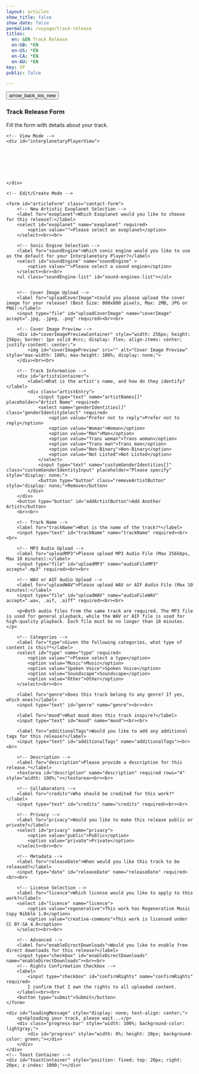 ```yaml
---
layout: articles
show_title: false
show_date: false
permalink: /voyage/track-release
titles:
  en: &EN Track Release
  en-GB: *EN
  en-US: *EN
  en-CA: *EN
  en-AU: *EN
key: IP
public: false

---
```


<div class="form-container">
    <div class="button-container">
        <div class="back-button-container">
            <a href="/voyage" title="Back to Voyage">
                <button id="backButton" class="btn button--outline-primary button--circle">
                    <span class="material-symbols-outlined">arrow_back_ios_new</span>
                </button>
            </a>
        </div>
        <div class="edit-button-container">
            <button id="editButton" class="btn button--outline-primary button--circle" title="Edit Sound Engine" style="display: none;">
                <span class="material-symbols-outlined">edit</span> 
            </button>
        </div>
    </div>
    <h3>Track Release Form</h3>
    <p>Fill the form with details about your track.</p>

    <!-- View Mode -->
    <div id="interplanetaryPlayerView">







    </div> 

    <!-- Edit/Create Mode -->

    <form id="articleForm" class="contact-form">
        <!-- New Artistic Exoplanet Selection -->
        <label for="exoplanet">Which Exoplanet would you like to choose for this release?:</label>
        <select id="exoplanet" name="exoplanet" required>
            <option value="">Please select an exoplanet</option>
        </select><br><br>

        <!-- Sonic Engine Selection -->
        <label for="soundEngine">Which sonic engine would you like to use as the default for your Interplanetary Player?</label>
        <select id="soundEngine" name="soundEngine" >
            <option value="">Please select a sound engine</option>
        </select><br><br>
        <ul class="soundEngine-list" id="sound-engines-list"></ul>


        <!-- Cover Image Upload -->
        <label for="uploadCoverImage">Could you please upload the cover image for your release? (Best Size: 800x800 pixels, Max: 2MB, JPG or PNG):</label>
        <input type="file" id="uploadCoverImage" name="coverImage" accept=".jpg, .jpeg, .png" required><br><br>

        <!-- Cover Image Preview -->
        <div id="coverImagePreviewContainer" style="width: 256px; height: 256px; border: 1px solid #ccc; display: flex; align-items: center; justify-content: center;">
            <img id="coverImagePreview" src="" alt="Cover Image Preview" style="max-width: 100%; max-height: 100%; display: none;">
        </div><br><br>

        <!-- Track Information -->
        <div id="artistsContainer">
            <label>What is the artist's name, and how do they identify?</label>
            <div class="artistEntry">
                <input type="text" name="artistNames[]" placeholder="Artist Name" required>
                <select name="genderIdentities[]" class="genderIdentitySelect" required>
                    <option value="Prefer not to reply">Prefer not to reply</option>
                    <option value="Woman">Woman</option>
                    <option value="Man">Man</option>
                    <option value="Trans woman">Trans woman</option>
                    <option value="Trans man">Trans man</option>
                    <option value="Non-Binary">Non-Binary</option>
                    <option value="Not Listed">Not Listed</option>
                </select>
                <input type="text" name="customGenderIdentities[]" class="customGenderIdentityInput" placeholder="Please specify" style="display: none;">
                <button type="button" class="removeArtistButton" style="display: none;">Remove</button>
            </div>
        </div>
        <button type="button" id="addArtistButton">Add Another Artist</button>
        <br><br>

        <!-- Track Name -->
        <label for="trackName">What is the name of the track?*</label>
        <input type="text" id="trackName" name="trackName" required><br><br>

        <!-- MP3 Audio Upload -->
        <label for="uploadMP3">Please upload MP3 Audio File (Max 256kbps, Max 10 minutes):</label>
        <input type="file" id="uploadMP3" name="audioFileMP3" accept=".mp3" required><br><br>

        <!-- WAV or AIF Audio Upload -->
        <label for="uploadWAV">Please upload WAV or AIF Audio File (Max 10 minutes):</label>
        <input type="file" id="uploadWAV" name="audioFileWAV" accept=".wav, .aif, .aiff" required><br><br>

        <p>Both audio files from the same track are required. The MP3 file is used for general playback, while the WAV or AIF file is used for high-quality playback. Each file must be no longer than 10 minutes.</p>

        <!-- Categories -->
        <label for="type">Given the following categories, what type of content is this?*</label>
        <select id="type" name="type" required>
            <option value="">Please select a type</option>
            <option value="Music">Music</option>
            <option value="Spoken Voice">Spoken Voice</option>
            <option value="Soundscape">Soundscape</option>
            <option value="Other">Other</option>
        </select><br><br>

        <label for="genre">Does this track belong to any genre? If yes, which ones?</label>
        <input type="text" id="genre" name="genre"><br><br>

        <label for="mood">What mood does this track inspire?</label>
        <input type="text" id="mood" name="mood"><br><br>

        <label for="additionalTags">Would you like to add any additional tags for this release?</label>
        <input type="text" id="additionalTags" name="additionalTags"><br><br>

        <!-- Description -->
        <label for="description">Please provide a description for this release.*</label>
        <textarea id="description" name="description" required rows="4" style="width: 100%;"></textarea><br><br>

        <!-- Collaborators -->
        <label for="credits">Who should be credited for this work?*</label>
        <input type="text" id="credits" name="credits" required><br><br>

        <!-- Privacy -->
        <label for="privacy">Would you like to make this release public or private?</label>
        <select id="privacy" name="privacy">
            <option value="public">Public</option>
            <option value="private">Private</option>
        </select><br><br>

        <!-- Metadata -->
        <label for="releaseDate">When would you like this track to be released?</label>
        <input type="date" id="releaseDate" name="releaseDate" required><br><br>

        <!-- License Selection -->
        <label for="licence">Which license would you like to apply to this work?</label>
        <select id="licence" name="licence">
            <option value="regenerative">This work has Regenerative Music Copy Nibble 1.0</option>
            <option value="creative-commons">This work is licensed under CC BY-SA 4.0</option>
        </select><br><br>

        <!-- Advanced -->
        <label for="enableDirectDownloads">Would you like to enable free direct downloads for this release?</label>
        <input type="checkbox" id="enableDirectDownloads" name="enableDirectDownloads"><br><br>
        <!-- Rights Confirmation Checkbox -->
        <label>
            <input type="checkbox" id="confirmRights" name="confirmRights" required>
            I confirm that I own the rights to all uploaded content.
        </label><br><br>
        <button type="submit">Submit</button>
    </form>

    <div id="loadingMessage" style="display: none; text-align: center;">
        <p>Uploading your track, please wait...</p>
        <div class="progress-bar" style="width: 100%; background-color: lightgray;">
            <div id="progress" style="width: 0%; height: 20px; background-color: green;"></div>
        </div>
    </div>
    <!-- Toast Container -->
    <div id="toastContainer" style="position: fixed; top: 20px; right: 20px; z-index: 1000;"></div>
</div>

<script>
document.addEventListener('DOMContentLoaded', function() {
    // Fetch the userId from localStorage
    const userId = localStorage.getItem('userId');

    if (!userId) {
        showToast('You must be logged in to release a track.', 'error');
        window.location.href = '/login'; 
        return;
    }

    // Fetch exoplanet data and populate dropdown
    fetch('http://media.maar.world:3001/api/interplanetaryplayers/fetchExoplanetData')
        .then(response => response.json())
        .then(data => {
            const selectElement = document.getElementById('exoplanet');
            selectElement.innerHTML = '<option value="">Please select an exoplanet</option>';
            data.forEach(item => {
                Object.keys(item).forEach(ipId => {
                    const exoplanet = item[ipId];
                    if (exoplanet.artName && exoplanet.artName !== "null") {
                        const option = document.createElement('option');
                        option.value = ipId;
                        option.textContent = `${ipId}: ${exoplanet.artName} - ${exoplanet.sciName}`;
                        selectElement.appendChild(option);
                    }
                });
            });
        })
        .catch(error => showToast('Error loading exoplanet data.', 'error'));
         fetchAvailableSoundEngines(userId);



function fetchAvailableSoundEngines(ownerId) {
    fetch(`http://media.maar.world:3001/api/soundEngines/available/${ownerId}`)
        .then(response => response.json())
        .then(data => {
            if (data.success) {
                console.log('Available Sound Engines:', data.soundEngines);
                soundEngineData = data.soundEngines; // Adjust based on actual API response structure
                populateSoundEngineDropdown();
            } else {
                console.error('Error fetching sound engines:', data.message);
            }
        })
        .catch(error => console.error('Error loading or parsing the sound engine data:', error));
}

function populateSoundEngineDropdown() {
    const selectElement = document.getElementById('soundEngine');
    selectElement.innerHTML = '<option value="">Please select a sound engine</option>';

    // Populate the dropdown with sound engines
    soundEngineData.forEach(engine => {
        const option = document.createElement('option');
        option.value = engine.soundEngineId; // Use the unique ID for the value
        option.textContent = `🎛️ ${engine.soundEngineName} 👤 ${engine.developerUsername} ${engine.isPublic ? "🔐 Exclusive" : "🌍 Shared"}`;

        selectElement.appendChild(option);
    });
}

function updateSoundEngineDetails() {
    const selectedEngineId = document.getElementById('soundEngine').value;
    console.log('Selected Engine ID:', selectedEngineId);
    console.log('Sound Engine Data:', soundEngineData);

    // Find the selected sound engine from the fetched data using soundEngineId
    const soundEngine = soundEngineData.find(engine => engine.soundEngineId === selectedEngineId);

    const soundEngineListElement = document.getElementById('sound-engines-list');
    soundEngineListElement.innerHTML = ''; // Clear previous details

    if (soundEngine) {
        const imageUrl = soundEngine.soundEngineImage 
            ? `https://media.maar.world${soundEngine.soundEngineImage}` 
            : '/path/to/default-placeholder.png';

        const engineElement = document.createElement('li');
        engineElement.classList.add('soundEngine-list-item');
        engineElement.innerHTML = `
            <div class="soundEngine-profile-pic">
                <img src="${imageUrl}" alt="${soundEngine.soundEngineName}" />
            </div>
            <div class="soundEngine-details">
                <div class="soundEngine-name"><strong>Name:</strong> ${soundEngine.soundEngineName}</div>
                <div class="soundEngine-credits"><strong>Developer:</strong> ${soundEngine.developerUsername}</div>
                <div class="soundEngine-availability"><strong>Availability:</strong> ${soundEngine.isPublic ? '🌍 Shared' : '🔐 Exclusive'}</div>
                <div class="soundEngine-params">
                    <strong>X Parameter:</strong> ${soundEngine.xParamLabel} 
                    (Min: ${soundEngine.xParamMin}, Max: ${soundEngine.xParamMax}, Init: ${soundEngine.xParamInit})<br>
                    <strong>Y Parameter:</strong> ${soundEngine.yParamLabel} 
                    (Min: ${soundEngine.yParamMin}, Max: ${soundEngine.yParamMax}, Init: ${soundEngine.yParamInit})<br>
                    <strong>Z Parameter:</strong> ${soundEngine.zParamLabel} 
                    (Min: ${soundEngine.zParamMin}, Max: ${soundEngine.zParamMax}, Init: ${soundEngine.zParamInit})
                    <div class="soundEngine-credits"><strong>Credits:</strong> ${soundEngine.credits}</div>

                </div>
            </div>

            </div>
        `;

        soundEngineListElement.appendChild(engineElement);
    } else {
        // If no sound engine is selected or found, display a default message
        soundEngineListElement.innerHTML = '<li>Please select a sound engine to view its details.</li>';
    }
}

    document.getElementById('soundEngine').addEventListener('change', updateSoundEngineDetails);



    // Handle image preview
    document.getElementById('uploadCoverImage').addEventListener('change', function(event) {
        const file = event.target.files[0];
        if (file) {
            const reader = new FileReader();
            reader.onload = function(e) {
                const preview = document.getElementById('coverImagePreview');
                preview.src = e.target.result;
                preview.style.display = 'block';
            };
            reader.readAsDataURL(file);
        } else {
            const preview = document.getElementById('coverImagePreview');
            preview.src = '';
            preview.style.display = 'none';
        }
    });

    // Add Artist button functionality
    document.getElementById('addArtistButton').addEventListener('click', function() {
        const artistEntry = document.createElement('div');
        artistEntry.className = 'artistEntry';
        artistEntry.innerHTML = `
            <input type="text" name="artistNames[]" placeholder="Artist Name" required>
            <select name="genderIdentities[]" class="genderIdentitySelect" required>
                <option value="Prefer not to reply">Prefer not to reply</option>
                <option value="Woman">Woman</option>
                <option value="Man">Man</option>
                <option value="Trans woman">Trans woman</option>
                <option value="Trans man">Trans man</option>
                <option value="Non-Binary">Non-Binary</option>
                <option value="Not Listed">Not Listed</option>
            </select>
            <input type="text" name="customGenderIdentities[]" class="customGenderIdentityInput" placeholder="Please specify" style="display: none;">
            <button type="button" class="removeArtistButton" style="display: inline-block;">Remove</button>
        `;
        document.getElementById('artistsContainer').appendChild(artistEntry);
    });

    // Remove artist functionality
    document.getElementById('artistsContainer').addEventListener('click', function(event) {
        if (event.target.classList.contains('removeArtistButton')) {
            event.target.closest('.artistEntry').remove();
        }
    });

    // Submit form
    document.getElementById('articleForm').addEventListener('submit', function(event) {
        event.preventDefault();

        const trackData = {
            ownerId: userId,
            
            exoplanet: document.getElementById('exoplanet').value,
            artists: collectArtists(),
            trackName: document.getElementById('trackName').value,
            type: document.getElementById('type').value,
            genre: document.getElementById('genre').value,
            mood: document.getElementById('mood').value,
            additionalTags: document.getElementById('additionalTags').value,
            description: document.getElementById('description').value,
            credits: document.getElementById('credits').value,
            privacy: document.getElementById('privacy').value,
            releaseDate: document.getElementById('releaseDate').value,
            licence: document.getElementById('licence').value,
            enableDirectDownloads: document.getElementById('enableDirectDownloads').checked,
            confirmRights: document.getElementById('confirmRights').checked
        };

        // Disable form elements and show loading message
        const formElements = document.querySelectorAll('#articleForm input, #articleForm select, #articleForm button, #articleForm textarea');
        const submitButton = document.querySelector('#articleForm button[type="submit"]');
        formElements.forEach(element => element.disabled = true);
        submitButton.textContent = 'Submitting...';
        document.getElementById('loadingMessage').style.display = 'block';

        // Send metadata as JSON
        fetch('http://media.maar.world:3001/api/submitTrackData', {
            method: 'POST',
            headers: {
                'Content-Type': 'application/json',
            },
            body: JSON.stringify(trackData)
        })
        .then(response => response.json())
        .then(data => {
            if (data.trackId) {
                uploadFiles(data.trackId);
            } else {
                showToast('Failed to submit track data, please try again.', 'error');
                resetForm();
            }
        })
        .catch(error => {
            console.error('Error submitting track data:', error);
            showToast('Failed to submit track data, please try again.', 'error');
            resetForm();
        });

        function uploadFiles(trackId) {
            const formData = new FormData();
            formData.append('audioFileWAV', document.getElementById('uploadWAV').files[0]);
            formData.append('audioFileMP3', document.getElementById('uploadMP3').files[0]);
            formData.append('coverImage', document.getElementById('uploadCoverImage').files[0]);

            const xhr = new XMLHttpRequest();
            xhr.open('POST', `http://media.maar.world:3001/api/uploadTrackFiles/${trackId}`, true);

            xhr.upload.onprogress = function(event) {
                if (event.lengthComputable) {
                    const percentComplete = (event.loaded / event.total) * 100;
                    const progress = document.getElementById('progress');
                    progress.style.width = percentComplete + '%';
                }
            };

            xhr.onload = function() {
                document.getElementById('loadingMessage').style.display = 'none';
                formElements.forEach(element => element.disabled = false); // Re-enable form elements
                submitButton.textContent = 'Submit';

                if (xhr.status === 200) {
                    showToast('Track released successfully!', 'success');
                    document.getElementById('articleForm').reset();
                    document.getElementById('coverImagePreview').style.display = 'none';
                    localStorage.removeItem('trackReleaseFormData');  // Clear saved form data
                    window.location.href = '/voyage'; 
                    return;
                } else {
                    showToast('Failed to upload files.', 'error');
                }
            };

            xhr.onerror = function() {
                document.getElementById('loadingMessage').style.display = 'none';
                formElements.forEach(element => element.disabled = false); // Re-enable form elements
                submitButton.textContent = 'Submit';
                showToast('Failed to upload files.', 'error');
            };

            xhr.send(formData);
        }

        function resetForm() {
            formElements.forEach(element => element.disabled = false);
            submitButton.textContent = 'Submit';
            document.getElementById('loadingMessage').style.display = 'none';
        }

        function collectArtists() {
            const artistNames = Array.from(document.getElementsByName('artistNames[]')).map(input => input.value);
            const genderIdentities = Array.from(document.getElementsByName('genderIdentities[]')).map((select, index) => {
                const customInput = document.getElementsByName('customGenderIdentities[]')[index];
                return select.value === 'Not Listed' ? customInput.value : select.value;
            });
            return artistNames.map((name, index) => ({
                name: name,
                genderIdentity: genderIdentities[index]
            }));
        }
    });


    function showToast(message, type = 'success') {
        const toastContainer = document.getElementById('toastContainer');
        const toast = document.createElement('div');
        toast.classList.add('toast');
        if (type === 'success') {
            toast.classList.add('success');
        } else if (type === 'error') {
            toast.classList.add('error');
        }
        toast.textContent = message;
        toastContainer.appendChild(toast);

        setTimeout(() => {
            toast.classList.add('show');
        }, 100);

        setTimeout(() => {
            toast.classList.remove('show');
            setTimeout(() => {
                toast.remove();
            }, 500);
        }, 3000);
    }
});
</script>
